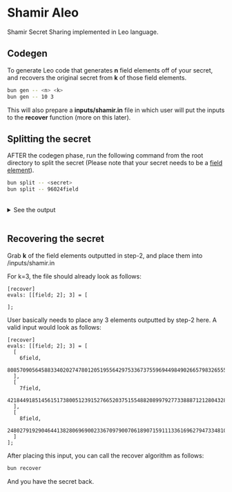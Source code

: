 # Shamir Aleo

Shamir Secret Sharing implemented in Leo language.

## Codegen

To generate Leo code that generates <b>n</b> field elements off of your secret, and recovers the original secret from <b>k</b> of those field elements.

```sh
bun gen -- <n> <k>
bun gen -- 10 3
```

This will also prepare a <b>inputs/shamir.in</b> file in which user will put the inputs to the <b>recover</b> function (more on this later).

## Splitting the secret

AFTER the codegen phase, run the following command from the root directory to split the secret (Please note that your secret needs to be a [field element](https://developer.aleo.org/advanced/the_aleo_curves/edwards_bls12/)).

```sh
bun split -- <secret>
bun split -- 96024field
```

<br>

<details>
    <summary>See the output</summary>

```
[
  [
    1field,
    247124353110039464027783481657025336652283630264529970142356661250969790763field
  ],
  [
    2field,
    2623338585292326120762717092544346887783856124624707017714168454507210488384field
  ],
  [
    3field,
    7128642696546859970204800832661964653394717483080531142715435379768722188887field
  ],
  [
    4field,
    5318574937445270588105209763228332102108968370477938517210923981118095653231field
  ],
  [
    5field,
    5637597057415928398712768823024995765302508121970992969135867714472740120457field
  ],
  [
    6field,
    8085709056458833402027478012051955642975336737559694498490266579832655590565field
  ],
  [
    7field,
    4218449185145615173800512391527665203751554882089979277338887121280432824514field
  ],
  [
    8field,
    2480279192904644138280696900233670979007061890715911133616962794733481061345field
  ],
  [
    9field,
    2871199079735920295468031538169972968741857763437490067324493600191800301058field
  ],
  [
    10field,
    5391208845639443645362516305336571172955942500254716078461479537655390543653field
  ]
]
```

</details>

<br>

## Recovering the secret

Grab <b>k</b> of the field elements outputted in step-2, and place them into /inputs/shamir.in

For k=3, the file should already look as follows:

```
[recover]
evals: [[field; 2]; 3] = [

];
```

User basically needs to place any 3 elements outputted by step-2 here. A valid input would look as follows:

```
[recover]
evals: [[field; 2]; 3] = [
  [
    6field,
    8085709056458833402027478012051955642975336737559694498490266579832655590565field
  ],
  [
    7field,
    4218449185145615173800512391527665203751554882089979277338887121280432824514field
  ],
  [
    8field,
    2480279192904644138280696900233670979007061890715911133616962794733481061345field
  ]
];
```

After placing this input, you can call the recover algorithm as follows:

```sh
bun recover
```

And you have the secret back.
